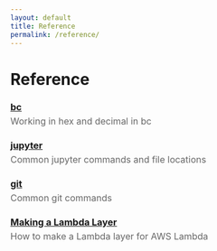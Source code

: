 ```yaml
---
layout: default
title: Reference
permalink: /reference/
---
```


<h1>Reference</h1>

<h3 style="margin-bottom: 0;">
  <a href="/reference/bc/">bc</a>
</h3>
<p style="margin-top: 5px; color: #666; font-size: 16px;">
  Working in hex and decimal in bc
</p>

<h3 style="margin-bottom: 0;">
  <a href="/reference/jupyter/">jupyter</a>
</h3>
<p style="margin-top: 5px; color: #666; font-size: 16px;">
  Common jupyter commands and file locations
</p>

<h3 style="margin-bottom: 0;">
  <a href="/reference/git/">git</a>
</h3>
<p style="margin-top: 5px; color: #666; font-size: 16px;">
  Common git commands
</p>

<h3 style="margin-bottom: 0;">
  <a href="/reference/lambda-layer/">Making a Lambda Layer</a>
</h3>
<p style="margin-top: 5px; color: #666; font-size: 16px;">
  How to make a Lambda layer for AWS Lambda
</p>

